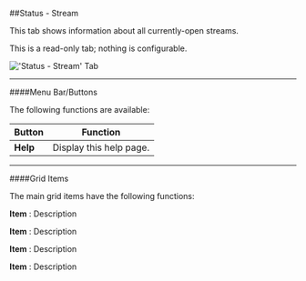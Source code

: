 ##Status - Stream

This tab shows information about all currently-open streams.

This is a read-only tab; nothing is configurable.

!['Status - Stream' Tab](docresources/statusstream.png)

---

####Menu Bar/Buttons

The following functions are available:

Button     | Function
-----------|---------
**Help**   | Display this help page.

---

####Grid Items

The main grid items have the following functions:

**Item**
: Description

**Item**
: Description

**Item**
: Description

**Item**
: Description
